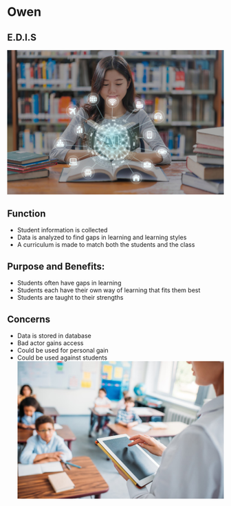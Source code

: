 # Owen
## E.D.I.S 

![image](/assets/images/owen1.jpg)
## Function
- Student information is collected
- Data is analyzed to find gaps in learning and learning styles
- A curriculum is made to match both the students and the class

## Purpose and Benefits:
- Students often have gaps in learning
- Students each have their own way of learning that fits them best
- Students are taught to their strengths

## Concerns
- Data is stored in database
- Bad actor gains access
- Could be used for personal gain
- Could be used against students
![image](/assets/images/owen2.jpg)